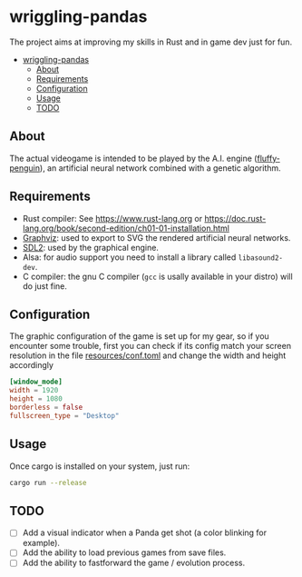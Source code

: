 # wriggling-pandas

The project aims at improving my skills in Rust and in game dev just for fun.

- [wriggling-pandas](#wriggling-pandas)
    - [About](#about)
    - [Requirements](#requirements)
    - [Configuration](#configuration)
    - [Usage](#usage)
    - [TODO](#todo)

## About

The actual videogame is intended to be played by the A.I. engine ([fluffy-penguin](https://github.com/dymayday/fluffy-penguin)), an artificial neural network combined with a genetic algorithm.

## Requirements

- Rust compiler: See https://www.rust-lang.org or https://doc.rust-lang.org/book/second-edition/ch01-01-installation.html
- [Graphviz](http://www.graphviz.org/): used to export to SVG the rendered artificial neural networks.
- [SDL2](https://github.com/Rust-SDL2/rust-sdl2#linux): used by the graphical engine.
- Alsa: for audio support you need to install a library called `libasound2-dev`.
- C compiler: the gnu C compiler (`gcc` is usally available in your distro) will do just fine.

## Configuration

The graphic configuration of the game is set up for my gear, so if you encounter some trouble, first you can check if its config match your screen resolution in the file [resources/conf.toml](resources/conf.toml) and change the width and height accordingly

```toml
[window_mode]
width = 1920
height = 1080
borderless = false
fullscreen_type = "Desktop"
```

## Usage

Once cargo is installed on your system, just run:

```bash
cargo run --release
```

## TODO

- [ ] Add a visual indicator when a Panda get shot (a color blinking for example).
- [ ] Add the ability to load previous games from save files.
- [ ] Add the ability to fastforward the game / evolution process.
